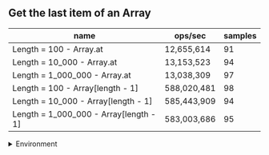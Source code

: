 ## Get the last item of an Array

|name|ops/sec|samples|
|-|-|-|
|Length = 100 - Array.at|12,655,614|91|
|Length = 10_000 - Array.at|13,153,523|94|
|Length = 1_000_000 - Array.at|13,038,309|97|
|Length = 100 - Array[length - 1]|588,020,481|98|
|Length = 10_000 - Array[length - 1]|585,443,909|94|
|Length = 1_000_000 - Array[length - 1]|583,003,686|95|


<details>
<summary>Environment</summary>

* __Machine:__ linux x64 | 2 vCPUs | 6.8GB Mem
* __Run:__ Sat Oct 14 2023 02:05:21 GMT+0000 (Coordinated Universal Time)
</details>

<!--
{"environment":{"platform":"linux","arch":"x64","cpus":2,"totalMemory":6.759754180908203},"benchmarks":[{"name":"Length = 100 - Array.at","hz":12655613.990883168,"cycles":6,"stats":{"deviation":1.0433462533812048e-8,"mean":7.901631645215937e-8,"moe":2.1436991514654775e-9,"rme":2.712982897353087,"sem":1.0937240568701416e-9,"variance":1.0885714044445973e-16}},{"name":"Length = 10_000 - Array.at","hz":13153522.935180511,"cycles":7,"stats":{"deviation":7.296685969462664e-10,"mean":7.602525991918047e-8,"moe":1.4750875594917176e-10,"rme":0.19402598045173755,"sem":7.525956936182233e-11,"variance":5.324162613695329e-19}},{"name":"Length = 1_000_000 - Array.at","hz":13038309.056066034,"cycles":5,"stats":{"deviation":2.448628304026769e-9,"mean":7.669706214969287e-8,"moe":4.872962502329187e-10,"rme":0.6353519112398884,"sem":2.4862053583312176e-10,"variance":5.995780571281011e-18}},{"name":"Length = 100 - Array[length - 1]","hz":588020481.379092,"cycles":7,"stats":{"deviation":1.5626947417474007e-11,"mean":1.7006210356052346e-9,"moe":3.0939777366796134e-12,"rme":0.181932227809854,"sem":1.5785600697344967e-12,"variance":2.442014855884975e-22}},{"name":"Length = 10_000 - Array[length - 1]","hz":585443908.7469296,"cycles":10,"stats":{"deviation":2.924561474584623e-11,"mean":1.7081055675177771e-9,"moe":5.91225148811799e-12,"rme":0.34612916206986477,"sem":3.016454840876526e-12,"variance":8.553059818624583e-22}},{"name":"Length = 1_000_000 - Array[length - 1]","hz":583003686.3132254,"cycles":8,"stats":{"deviation":5.4713458621615603e-11,"mean":1.7152550206393354e-9,"moe":1.1002425526242951e-11,"rme":0.6414454640186369,"sem":5.613482411348445e-12,"variance":2.9935625543392428e-21}}]}-->
